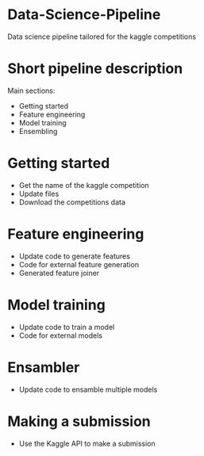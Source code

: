 # Data-Science-Pipeline
Data science pipeline tailored for the kaggle competitions

# Short pipeline description
Main sections:
* Getting started
* Feature engineering
* Model training
* Ensembling

# Getting started
* Get the name of the kaggle competition
* Update files
* Download the competitions data

# Feature engineering
* Update code to generate features
* Code for external feature generation
* Generated feature joiner

# Model training
* Update code to train a model
* Code for external models

# Ensambler
* Update code to ensamble multiple models

# Making a submission
* Use the Kaggle API to make a submission

